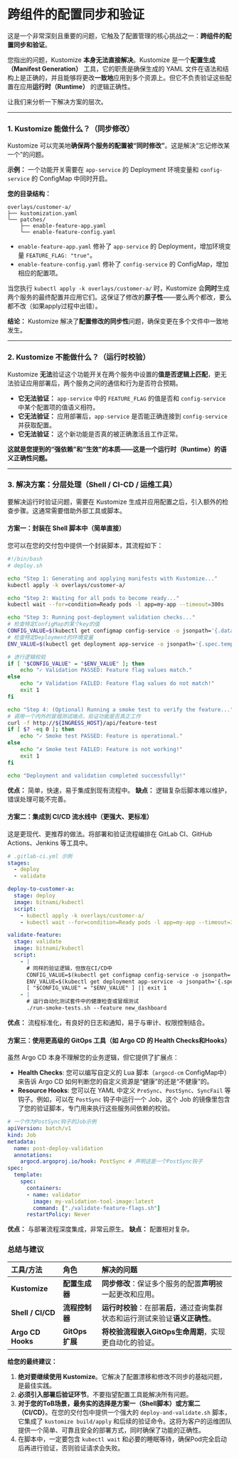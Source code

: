 # 跨组件的配置同步和验证

这是一个非常深刻且重要的问题，它触及了配置管理的核心挑战之一：**跨组件的配置同步和验证**。

您指出的问题，Kustomize **本身无法直接解决**。Kustomize 是一个**配置生成（Manifest Generation）** 工具，它的职责是确保生成的 YAML 文件在语法和结构上是正确的，并且能够将更改**一致地**应用到多个资源上。但它不负责验证这些配置在应用**运行时（Runtime）** 的逻辑正确性。

让我们来分析一下解决方案的层次。

---

### 1. Kustomize 能做什么？（同步修改）

Kustomize 可以完美地**确保两个服务的配置被“同时修改”**。这是解决“忘记修改某一个”的问题。

**示例：** 一个功能开关需要在 `app-service` 的 Deployment 环境变量和 `config-service` 的 ConfigMap 中同时开启。

**您的目录结构：**
```
overlays/customer-a/
├── kustomization.yaml
└── patches/
    ├── enable-feature-app.yaml
    └── enable-feature-config.yaml
```

*   `enable-feature-app.yaml` 修补了 `app-service` 的 Deployment，增加环境变量 `FEATURE_FLAG: "true"`。
*   `enable-feature-config.yaml` 修补了 `config-service` 的 ConfigMap，增加相应的配置项。

当您执行 `kubectl apply -k overlays/customer-a/` 时，Kustomize 会**同时**生成两个服务的最终配置并应用它们。这保证了修改的**原子性**——要么两个都改，要么都不改（如果apply过程中出错）。

**结论：** Kustomize 解决了**配置修改的同步性**问题，确保变更在多个文件中一致地发生。

---

### 2. Kustomize 不能做什么？（运行时校验）

Kustomize **无法**验证这个功能开关在两个服务中设置的**值是否逻辑上匹配**，更无法验证应用部署后，两个服务之间的通信和行为是否符合预期。

*   **它无法验证：** `app-service` 中的 `FEATURE_FLAG` 的值是否和 `config-service` 中某个配置项的值语义相符。
*   **它无法验证：** 应用部署后，`app-service` 是否能正确连接到 `config-service` 并获取配置。
*   **它无法验证：** 这个新功能是否真的被正确激活且工作正常。

**这就是您提到的“强依赖”和“生效”的本质——这是一个运行时（Runtime）的语义正确性问题。**

---

### 3. 解决方案：分层处理（Shell / CI-CD / 运维工具）

要解决运行时验证问题，需要在 Kustomize 生成并应用配置之后，引入额外的检查步骤。这通常需要借助外部工具或脚本。

#### 方案一：封装在 Shell 脚本中（简单直接）

您可以在您的交付包中提供一个封装脚本，其流程如下：

```bash
#!/bin/bash
# deploy.sh

echo "Step 1: Generating and applying manifests with Kustomize..."
kubectl apply -k overlays/customer-a/

echo "Step 2: Waiting for all pods to become ready..."
kubectl wait --for=condition=Ready pods -l app=my-app --timeout=300s

echo "Step 3: Running post-deployment validation checks..."
# 检查特定ConfigMap的某个key的值
CONFIG_VALUE=$(kubectl get configmap config-service -o jsonpath='{.data.feature_flag}')
# 检查特定Deployment的环境变量
ENV_VALUE=$(kubectl get deployment app-service -o jsonpath='{.spec.template.spec.containers[0].env[?(@.name=="FEATURE_FLAG")].value}')

# 进行逻辑校验
if [ "$CONFIG_VALUE" = "$ENV_VALUE" ]; then
    echo "✓ Validation PASSED: Feature flag values match."
else
    echo "✗ Validation FAILED: Feature flag values do not match!"
    exit 1
fi

echo "Step 4: (Optional) Running a smoke test to verify the feature..."
# 调用一个内外的冒烟测试端点，验证功能是否真正工作
curl -f http://${INGRESS_HOST}/api/feature-test
if [ $? -eq 0 ]; then
    echo "✓ Smoke test PASSED: Feature is operational."
else
    echo "✗ Smoke test FAILED: Feature is not working!"
    exit 1
fi

echo "Deployment and validation completed successfully!"
```
**优点：** 简单，快速，易于集成到现有流程中。
**缺点：** 逻辑复杂后脚本难以维护，错误处理可能不完善。

#### 方案二：集成到 CI/CD 流水线中（更强大、更标准）

这是更现代、更推荐的做法。将部署和验证流程编排在 GitLab CI、GitHub Actions、Jenkins 等工具中。

```yaml
# .gitlab-ci.yml 示例
stages:
  - deploy
  - validate

deploy-to-customer-a:
  stage: deploy
  image: bitnami/kubectl
  script:
    - kubectl apply -k overlays/customer-a/
    - kubectl wait --for=condition=Ready pods -l app=my-app --timeout=300s

validate-feature:
  stage: validate
  image: bitnami/kubectl
  script:
    - |
      # 同样的验证逻辑，但放在CI/CD中
      CONFIG_VALUE=$(kubectl get configmap config-service -o jsonpath='{.data.feature_flag}')
      ENV_VALUE=$(kubectl get deployment app-service -o jsonpath='{.spec.template.spec.containers[0].env[?(@.name=="FEATURE_FLAG")].value}')
      [ "$CONFIG_VALUE" = "$ENV_VALUE" ] || exit 1
    - |
      # 运行自动化测试套件中的健康检查或冒烟测试
      ./run-smoke-tests.sh --feature new_dashboard
```
**优点：** 流程标准化，有良好的日志和通知，易于与审计、权限控制结合。

#### 方案三：使用更高级的 GitOps 工具（如 Argo CD 的 Health Checks和Hooks）

虽然 Argo CD 本身不理解您的业务逻辑，但它提供了扩展点：

*   **Health Checks**: 您可以编写自定义的 Lua 脚本（`argocd-cm` ConfigMap中）来告诉 Argo CD 如何判断您的自定义资源是“健康”的还是“不健康”的。
*   **Resource Hooks**: 您可以在 YAML 中定义 `PreSync`、`PostSync`、`SyncFail` 等钩子。例如，可以在 `PostSync` 钩子中运行一个 Job，这个 Job 的镜像里包含了您的验证脚本，专门用来执行这些服务间依赖的校验。

```yaml
# 一个作为PostSync钩子的Job示例
apiVersion: batch/v1
kind: Job
metadata:
  name: post-deploy-validation
  annotations:
    argocd.argoproj.io/hook: PostSync # 声明这是一个PostSync钩子
spec:
  template:
    spec:
      containers:
      - name: validator
        image: my-validation-tool-image:latest
        command: ["./validate-feature-flags.sh"]
      restartPolicy: Never
```
**优点：** 与部署流程深度集成，非常云原生。
**缺点：** 配置相对复杂。

### 总结与建议

| 工具/方法         | 角色            | 解决的问题                                                   |
| :---------------- | :-------------- | :----------------------------------------------------------- |
| **Kustomize**     | **配置生成器**  | **同步修改**：保证多个服务的配置**声明**被一起更改和应用。   |
| **Shell / CI/CD** | **流程控制器**  | **运行时校验**：在部署**后**，通过查询集群状态和运行测试来验证**语义正确性**。 |
| **Argo CD Hooks** | **GitOps 扩展** | **将校验流程嵌入GitOps生命周期**，实现更自动化的验证。       |

**给您的最终建议：**

1.  **绝对要继续使用 Kustomize**。它解决了配置漂移和修改不同步的基础问题，是最佳实践。
2.  **必须引入部署后验证环节**。不要指望配置工具能解决所有问题。
3.  **对于您的ToB场景，最务实的选择是方案一（Shell脚本）或方案二（CI/CD）**。在您的交付包中提供一个强大的 `deploy-and-validate.sh` 脚本，它集成了 `kustomize build/apply` 和后续的验证命令。这将为客户的运维团队提供一个简单、可靠且安全的部署方式，同时确保了功能的正确性。
4.  在脚本中，一定要包含 `kubectl wait` 和必要的睡眠等待，确保Pod完全启动后再进行验证，否则验证请求会失败。